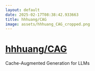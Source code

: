 ```yaml
---
layout: default
date: 2025-02-17T08:38:42.933663
title: hhhuang/CAG
image: assets/hhhuang_CAG_cropped.png
---
```


# [hhhuang/CAG](https://github.com/hhhuang/CAG)

Cache-Augmented Generation for LLMs
